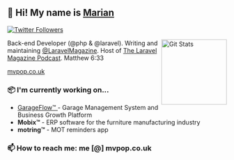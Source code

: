## 👋 Hi! My name is [Marian](https://twitter.com/mvpopuk)

<p>
  <a href="https://twitter.com/mvpopuk">
    <img alt="Twitter Followers" src="https://img.shields.io/twitter/follow/mvpopuk?style=for-the-badge&logo=twitter&color=00ACEE">
  </a>
</p>

<a href="https://github.com/danharrin"><img alt="Git Stats" src="https://github-readme-stats.vercel.app/api?username=mvpopuk&show_icons=true" align="right" height="150" /></a>

Back-end Developer (@php & @laravel). Writing and maintaining 
<a href="https://twitter.com/laravelmagazine">@LaravelMagazine</a>. 
Host of <a href="https://laravelmagazine.com/podcast">The Laravel Magazine Podcast</a>. Matthew 6:33

 [ mvpop.co.uk ](https://mvpop.co.uk)

### 📦 I'm currently working on...
- [ GarageFlow™ ](https://garageflow.co.uk) - Garage Management System and Business Growth Platform
- **Mobix™** - ERP software for the furniture manufacturing industry
- **motring™** - MOT reminders app

### 📫 How to reach me: me [@] mvpop.co.uk

<!--
**mvpopuk/mvpopuk** is a ✨ _special_ ✨ repository because its `README.md` (this file) appears on your GitHub profile.

Here are some ideas to get you started:

- 🔭 I’m currently working on ...
- 🌱 I’m currently learning ...
- 👯 I’m looking to collaborate on ...
- 🤔 I’m looking for help with ...
- 💬 Ask me about ...
- 📫 How to reach me: ...
- 😄 Pronouns: ...
- ⚡ Fun fact: ...
-->
